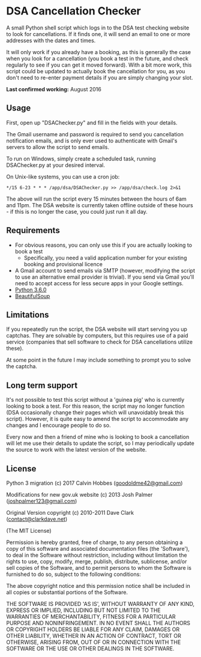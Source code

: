 
# DSA Cancellation Checker

A small Python shell script which logs in to the DSA test checking website to look for cancellations. If it finds one, it will send an email to one or more addresses with the dates and times.

It will only work if you already have a booking, as this is generally the case when you look for a cancellation (you book a test in the future, and check regularly to see if you can get it moved forward). With a bit more work, this script could be updated to actually book the cancellation for you, as you don't need to re-enter payment details if you are simply changing your slot.

**Last confirmed working:** August 2016

## Usage

First, open up "DSAChecker.py" and fill in the fields with your details.

The Gmail username and password is required to send you cancellation notification emails, and is only ever used to authenticate with Gmail's servers to allow the script to send emails.

To run on Windows, simply create a scheduled task, running DSAChecker.py at your desired interval.

On Unix-like systems, you can use a cron job:

	*/15 6-23 * * * /app/dsa/DSAChecker.py >> /app/dsa/check.log 2>&1
	
The above will run the script every 15 minutes between the hours of 6am and 11pm. The DSA website is currently taken offline outside of these hours - if this is no longer the case, you could just run it all day.

## Requirements

* For obvious reasons, you can only use this if you are actually looking to book a test
	* Specifically, you need a valid application number for your existing booking and provisional licence
* A Gmail account to send emails via SMTP (however, modifying the script to use an alternative email provider is trivial). If you send via Gmail you'll need to accept access for less secure apps in your Google settings.
* [Python 3.6.0](https://www.python.org/downloads/release/python-360/)
* [BeautifulSoup](http://www.crummy.com/software/BeautifulSoup/)

## Limitations

If you repeatedly run the script, the DSA website will start serving you up captchas. They are solvable by computers, but this requires use of a paid service (companies that sell software to check for DSA cancellations utilize these).

At some point in the future I may include something to prompt you to solve the captcha.

## Long term support

It's not possible to test this script without a 'guinea pig' who is currently looking to book a test. For this reason, the script may no longer function (DSA occasionally change their pages which will unavoidably break this script). However, it is quite easy to amend the script to accommodate any changes and I encourage people to do so.

Every now and then a friend of mine who is looking to book a cancellation will let me use their details to update the script, so I may periodically update the source to work with the latest version of the website.

## License

Python 3 migration (c) 2017 Calvin Hobbes (goodoldme42@gmail.com)

Modifications for new gov.uk website (c) 2013 Josh Palmer (joshpalmer123@gmail.com)

Original Version copyright (c) 2010-2011 Dave Clark (contact@clarkdave.net)

(The MIT License)

Permission is hereby granted, free of charge, to any person obtaining
a copy of this software and associated documentation files (the
'Software'), to deal in the Software without restriction, including
without limitation the rights to use, copy, modify, merge, publish,
distribute, sublicense, and/or sell copies of the Software, and to
permit persons to whom the Software is furnished to do so, subject to
the following conditions:

The above copyright notice and this permission notice shall be
included in all copies or substantial portions of the Software.

THE SOFTWARE IS PROVIDED 'AS IS', WITHOUT WARRANTY OF ANY KIND,
EXPRESS OR IMPLIED, INCLUDING BUT NOT LIMITED TO THE WARRANTIES OF
MERCHANTABILITY, FITNESS FOR A PARTICULAR PURPOSE AND NONINFRINGEMENT.
IN NO EVENT SHALL THE AUTHORS OR COPYRIGHT HOLDERS BE LIABLE FOR ANY
CLAIM, DAMAGES OR OTHER LIABILITY, WHETHER IN AN ACTION OF CONTRACT,
TORT OR OTHERWISE, ARISING FROM, OUT OF OR IN CONNECTION WITH THE
SOFTWARE OR THE USE OR OTHER DEALINGS IN THE SOFTWARE.
